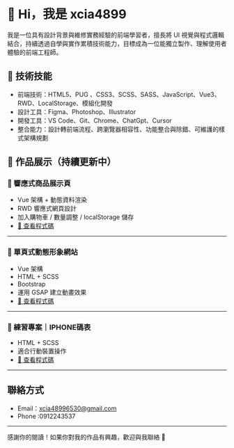 # 👋 Hi，我是 xcia4899

我是一位具有設計背景與維修實務經驗的前端學習者，擅長將 UI 視覺與程式邏輯結合，持續透過自學與實作累積技術能力，目標成為一位能獨立製作、理解使用者體驗的前端工程師。

## 🔧 技術技能
- 前端技術：HTML5、PUG 、CSS3、SCSS、SASS、JavaScript、Vue3、RWD、LocalStorage、模組化開發
- 設計工具：Figma、Photoshop、Illustrator
- 開發工具：VS Code、Git、Chrome、ChatGpt、Cursor
- 整合能力：設計轉前端流程、跨瀏覽器相容性、功能整合與除錯、可維護的樣式架構規劃


## 🚀 作品展示（持續更新中）

### 📌 響應式商品展示頁
- Vue 架構 + 動態資料渲染
- RWD 響應式網頁設計
- 加入購物車 / 數量調整 / localStorage 儲存
- [🔗 查看程式碼](https://github.com/xcia4899/my-project-01)

---

### 📌 單頁式動態形象網站
- Vue 架構 
- HTML + SCSS 
- Bootstrap 
- 運用 GSAP 建立動畫效果
- [🔗 查看程式碼](https://github.com/xcia4899/samphone)

---

### 📌 練習專案｜IPHONE碼表
- HTML + SCSS 
- 適合行動裝置操作
- [🔗 查看程式碼](https://github.com/xcia4899/TimeLoop)

---

##  聯絡方式
-  Email：xcia48996530@gmail.com
-  Phone :0912243537

---

感謝你的閱讀！如果你對我的作品有興趣，歡迎與我聯絡 🙌
